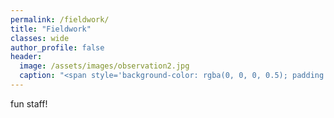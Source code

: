 ```yaml
---
permalink: /fieldwork/
title: "Fieldwork"
classes: wide
author_profile: false
header:
  image: /assets/images/observation2.jpg
  caption: "<span style='background-color: rgba(0, 0, 0, 0.5); padding: 5px 10px; border-radius: 0px;'><span style='color: rgba(255, 255, 255, 1);'>Houbara bustard survey in Galba Gobi, Mongolia, 2017</span></span>"
---
```


fun staff!
